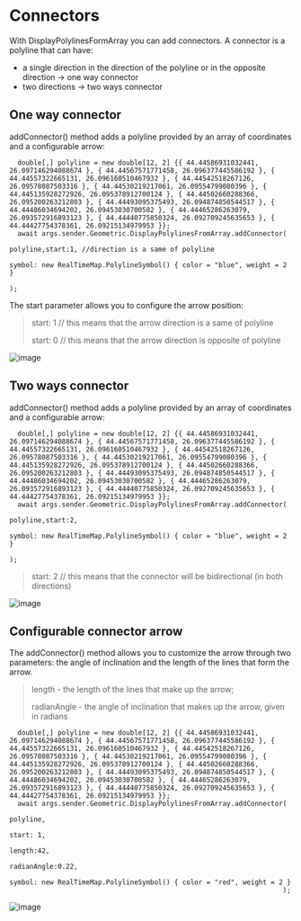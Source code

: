 # Connectors


With DisplayPolylinesFormArray you can add connectors. A connector is a polyline that can have:
- a single direction in the direction of the polyline or in the opposite direction -> one way connector
- two directions -> two ways connector


## One way connector

addConnector() method adds a polyline provided by an array of coordinates and a configurable arrow:

      double[,] polyline = new double[12, 2] {{ 44.44586931032441, 26.097146294088674 }, { 44.44567571771458, 26.096377445586192 }, { 44.44557322665131, 26.096160510467932 }, { 44.44542518267126, 26.09578087503316 }, { 44.44530219217061, 26.09554799080396 }, { 44.445135928272926, 26.095378912700124 }, { 44.44502660288366, 26.095200263212803 }, { 44.44493095375493, 26.094874850544517 }, { 44.44486034694202, 26.09453030700582 }, { 44.44465286263079, 26.093572916893123 }, { 44.44440775850324, 26.092709245635653 }, { 44.44427754378361, 26.09215134979953 }};
      await args.sender.Geometric.DisplayPolylinesFromArray.addConnector(
                                                                          polyline,start:1, //direction is a same of polyline
                                                                          symbol: new RealTimeMap.PolylineSymbol() { color = "blue", weight = 2 }
                                                                          );

The start parameter allows you to configure the arrow position:

>  start: 1 // this means that the arrow direction is a same of polyline
>
>  start: 0 // this means that the arrow direction is opposite of polyline

![image](https://github.com/user-attachments/assets/4eb3a1d6-a075-433e-8ded-ec96babbdb36)


## Two ways connector

addConnector() method adds a polyline provided by an array of coordinates and a configurable arrow:


      double[,] polyline = new double[12, 2] {{ 44.44586931032441, 26.097146294088674 }, { 44.44567571771458, 26.096377445586192 }, { 44.44557322665131, 26.096160510467932 }, { 44.44542518267126, 26.09578087503316 }, { 44.44530219217061, 26.09554799080396 }, { 44.445135928272926, 26.095378912700124 }, { 44.44502660288366, 26.095200263212803 }, { 44.44493095375493, 26.094874850544517 }, { 44.44486034694202, 26.09453030700582 }, { 44.44465286263079, 26.093572916893123 }, { 44.44440775850324, 26.092709245635653 }, { 44.44427754378361, 26.09215134979953 }};
      await args.sender.Geometric.DisplayPolylinesFromArray.addConnector(
                                                                          polyline,start:2, 
                                                                          symbol: new RealTimeMap.PolylineSymbol() { color = "blue", weight = 2 }
                                                                          );



>  start: 2 // this means that the connector will be bidirectional (in both directions)

![image](https://github.com/user-attachments/assets/4e9796c6-5645-4511-b757-711d0663cbf1)

## Configurable connector arrow

The addConnector() method allows you to customize the arrow through two parameters: the angle of inclination and the length of the lines that form the arrow.

> length - the length of the lines that make up the arrow;
> 
> radianAngle - the angle of inclination that makes up the arrow, given in radians

      double[,] polyline = new double[12, 2] {{ 44.44586931032441, 26.097146294088674 }, { 44.44567571771458, 26.096377445586192 }, { 44.44557322665131, 26.096160510467932 }, { 44.44542518267126, 26.09578087503316 }, { 44.44530219217061, 26.09554799080396 }, { 44.445135928272926, 26.095378912700124 }, { 44.44502660288366, 26.095200263212803 }, { 44.44493095375493, 26.094874850544517 }, { 44.44486034694202, 26.09453030700582 }, { 44.44465286263079, 26.093572916893123 }, { 44.44440775850324, 26.092709245635653 }, { 44.44427754378361, 26.09215134979953 }};
      await args.sender.Geometric.DisplayPolylinesFromArray.addConnector(
                                                                        polyline, 
                                                                        start: 1, 
                                                                        length:42,
                                                                        radianAngle:0.22, 
                                                                        symbol: new RealTimeMap.PolylineSymbol() { color = "red", weight = 2 }
                                                                        );

![image](https://github.com/user-attachments/assets/f332ef07-771b-4989-8a39-f9023eaab9c8)

